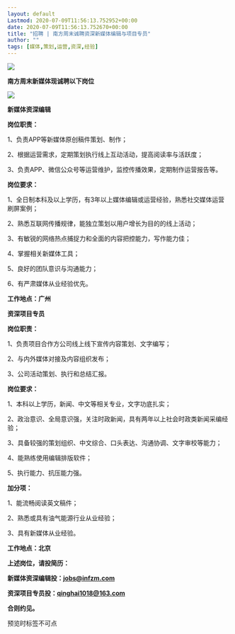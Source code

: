 ```yaml
---
layout: default
Lastmod: 2020-07-09T11:56:13.752952+00:00
date: 2020-07-09T11:56:13.752670+00:00
title: "招聘 | 南方周末诚聘资深新媒体编辑与项目专员"
author: ""
tags: [媒体,策划,运营,资深,经验]
---
```


  

![](https://images.weserv.nl/?url=https%3A//mmbiz.qpic.cn/mmbiz_png/ngtnmvXsNGChDicWkPdJpkEA34oW2JPy2Qia1DLibQT7EcsLIhnAFDcFyro9utNia06wFwpEFUyAFkK5HS0BJwXz5g/640%3Fwx_fmt%3Djpeg)

  

  

**南方周末新媒体现诚聘以下岗位**

![](https://images.weserv.nl/?url=https%3A//mmbiz.qpic.cn/mmbiz_png/ngtnmvXsNGChDicWkPdJpkEA34oW2JPy2kVdkLqWdDXUM6vouHYsnarveWShXdNgdUFDMuFnBFRibejlEicibsy5Rw/640%3Fwx_fmt%3Dpng)

  

  

**新媒体资深编辑**

**岗位职责：**

1、负责APP等新媒体原创稿件策划、制作；

2、根据运营需求，定期策划执行线上互动活动，提高阅读率与活跃度；

3、负责APP、微信公众号等运营维护，监控传播效果，定期制作运营报告等。

  

**岗位要求：**

1、全日制本科及以上学历，有3年以上媒体编辑或运营经验，熟悉社交媒体运营刷屏案例；

2、熟悉互联网传播规律，能独立策划以用户增长为目的的线上活动；

3、有敏锐的网络热点捕捉力和全面的内容把控能力，写作能力佳；

4、掌握相关新媒体工具；

5、良好的团队意识与沟通能力；

6、有严肃媒体从业经验优先。

  

****工作地点：广州****

  

  

**资深项目专员**

**岗位职责：**

1、负责项目合作方公司线上线下宣传内容策划、文字编写；

2、与内外媒体对接及内容组织发布；

3、公司活动策划、执行和总结汇报。

  

**岗位要求：**

1、本科以上学历，新闻、中文等相关专业，文字功底扎实；

2、政治意识、全局意识强，关注时政新闻，具有两年以上社会时政类新闻采编经验；

3、具备较强的策划组织、中文综合、口头表达、沟通协调、文字审校等能力；

4、能熟练使用编辑排版软件；

5、执行能力、抗压能力强。

**加分项：**

1、能流畅阅读英文稿件；

2、熟悉或具有油气能源行业从业经验；

3、具有新媒体从业经验。

****工作地点：北京****

  

  

**上述岗位，请投简历：**

**新媒体资深编辑投：jobs@infzm.com**

**资深项目专员投：qinghai1018@163.com**

**合则约见。**

预览时标签不可点

